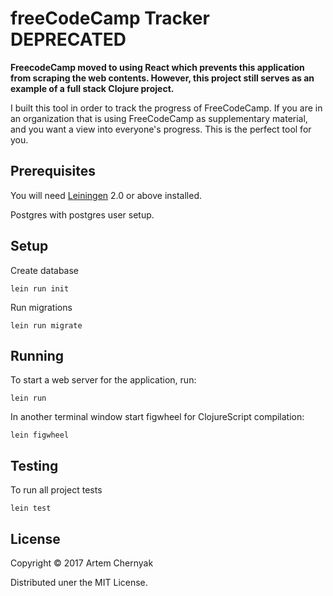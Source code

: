 # freeCodeCamp Tracker DEPRECATED 

**FreecodeCamp moved to using React which prevents this application from scraping the web contents.  However, this project still serves as an example of a full stack Clojure project.**


I built this tool in order to track the progress of FreeCodeCamp. If you are in an organization
that is using FreeCodeCamp as supplementary material, and you want a view into everyone's progress.
This is the perfect tool for you.

## Prerequisites

You will need [Leiningen][1] 2.0 or above installed.

[1]: https://github.com/technomancy/leiningen

Postgres with postgres user setup.

## Setup

Create database

    lein run init

Run migrations

    lein run migrate

## Running

To start a web server for the application, run:

    lein run
    
In another terminal window start figwheel for ClojureScript compilation:

    lein figwheel
    
## Testing

To run all project tests

    lein test

## License

Copyright © 2017 Artem Chernyak

Distributed uner the MIT License.
